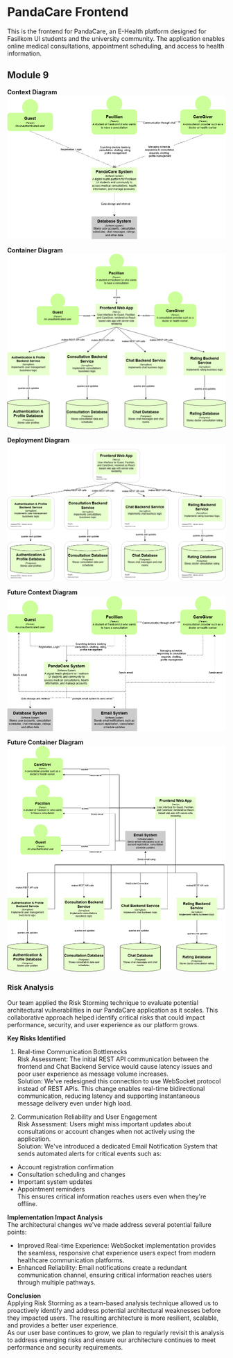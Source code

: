 # PandaCare Frontend

This is the frontend for PandaCare, an E-Health platform designed for Fasilkom UI students and the university community. The application enables online medical consultations, appointment scheduling, and access to health information.

## Module 9  
**Context Diagram**  
![alt text](public/readme/1.png)  

**Container Diagram**    
![alt text](public/readme/2.png)  

**Deployment Diagram**    
![alt text](public/readme/3.png)  

**Future Context Diagram**  
![alt text](public/readme/4.png)  

**Future  Container Diagram**  
![alt text](public/readme/5.png)  

### Risk Analysis
Our team applied the Risk Storming technique to evaluate potential architectural vulnerabilities in our PandaCare application as it scales. This collaborative approach helped identify critical risks that could impact performance, security, and user experience as our platform grows.   

**Key Risks Identified**

1. Real-time Communication Bottlenecks  
Risk Assessment: The initial REST API communication between the frontend and Chat Backend Service would cause latency issues and poor user experience as message volume increases.  
Solution: We've redesigned this connection to use WebSocket protocol instead of REST APIs. This change enables real-time bidirectional  communication, reducing latency and supporting instantaneous message delivery even under high load.  

2. Communication Reliability and User Engagement  
Risk Assessment: Users might miss important updates about consultations or account changes when not actively using the application.  
Solution: We've introduced a dedicated Email Notification System that sends automated alerts for critical events such as:   
- Account registration confirmation  
- Consultation scheduling and changes  
- Important system updates  
- Appointment reminders  
This ensures critical information reaches users even when they're offline.

**Implementation Impact Analysis**  
The architectural changes we've made address several potential failure points:
- Improved Real-time Experience: WebSocket implementation provides the seamless, responsive chat experience users expect from modern healthcare communication platforms.  
- Enhanced Reliability: Email notifications create a redundant communication channel, ensuring critical information reaches users through multiple pathways.  

**Conclusion**  
Applying Risk Storming as a team-based analysis technique allowed us to proactively identify and address potential architectural weaknesses before they impacted users. The resulting architecture is more resilient, scalable, and provides a better user experience.  
As our user base continues to grow, we plan to regularly revisit this analysis to address emerging risks and ensure our architecture continues to meet performance and security requirements.  